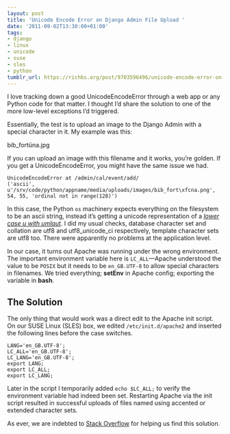 ```yaml
---
layout: post
title: 'Unicode Encode Error on Django Admin File Upload '
date: '2011-09-02T13:30:00+01:00'
tags:
- django
- linux
- unicode
- suse
- sles
- python
tumblr_url: https://richbs.org/post/9703596496/unicode-encode-error-on-django-admin-file-upload
---
```

I love tracking down a good UnicodeEncodeError through a web app or any Python code for that matter. I thought I’d share the solution to one of the more low-level exceptions I’d triggered.

Essentially, the test is to upload an image to the Django Admin with a special character in it. My example was this:

bib\_fortüna.jpg

If you can upload an image with this filename and it works, you’re golden. If you get a UnicodeEncodeError, you might have the same issue we had.

    UnicodeEncodeError at /admin/cal/event/add/
    ('ascii', u'/srv/code/python/appname/media/uploads/images/bib_fort\xfcna.png', 54, 55, 'ordinal not in range(128)')

In this case, the Python `os` machinery expects everything on the filesystem to be an ascii string, instead it’s getting a unicode representation of a _[lower case u with umlaut](http://www.fileformat.info/info/unicode/char/00fc/index.htm "FileFormat.info")_. I did my usual checks, database character set and collation are utf8 and utf8\_unicode\_ci respectively, template character sets are utf8 too. There were apparently no problems at the application level.

In our case, it turns out Apache was running under the wrong environment. The important environment variable here is `LC_ALL`—Apache understood the value to be `POSIX` but it needs to be `en_GB.UTF-8` to allow special characters in filenames. We tried everything; **setEnv** in Apache config; exporting the variable in **bash**.

## The Solution

The only thing that would work was a direct edit to the Apache init script. On our SUSE Linux (SLES) box, we edited `/etc/init.d/apache2` and inserted the following lines before the case switches.

    LANG='en_GB.UTF-8';
    LC_ALL='en_GB.UTF-8';
    LC_LANG='en_GB.UTF-8';
    export LANG;
    export LC_ALL;
    export LC_LANG;

Later in the script I temporarily added `echo $LC_ALL;` to verify the environment variable had indeed been set. Restarting Apache via the init script resulted in successful uploads of files named using accented or extended character sets.

As ever, we are indebted to [Stack Overflow](http://stackoverflow.com/questions/4398540/unicodeencodeerror-when-saving-imagefield-containing-non-ascii-characters-in-djan "Apache - UnicodeEncodeError when saving ImageField containing non-ASCII characters in Django admin") for helping us find this solution.

